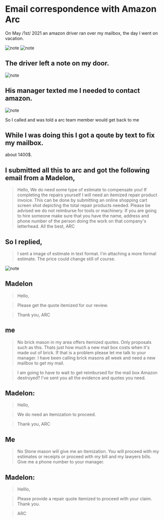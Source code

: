 # Email correspondence with Amazon Arc



On May /1st/ 2021 an amazon driver ran over my mailbox, the day I went on vacation.

![note](./assets/pic5.jpg)
![note](./assets/pic3.jpg)


## The driver left a note on my door.

![note](./assets/pic4.jpg)

## His manager texted me I needed to contact amazon.

![note](./assets/pic2.jpg)

So I called and was told a arc team member would get back to me

## While I was doing this I got a qoute by text to fix my mailbox.

about 1400$.

## I submitted all this to arc and got the following email from a Madelon,

> Hello,
> We do need some type of estimate to compensate you! If completing the repairs yourself I will need an itemized repair product invoice. This can be done by submitting an online shopping cart screen shot depicting the total repair products needed. Please be advised we do not reimburse for tools or machinery. If you are going to hire someone make sure that you have the name, address and phone number of the person doing the work on that company's letterhead.
> All the best,
> ARC


## So I replied,

> I sent a image of estimate in text format. I'm attaching a more formal estimate. The price could change still of course.

![note](./assets/pic2.jpg)

## Madelon

> Hello,

> Please get the quote itemized for our review.

> Thank you,
> ARC

## me

> No brick mason in my area offers itemized quotes. Only proposals such as this.  Thats just how much a new mail box costs when it's made out of brick. If that is a problem please let me talk to your manager. I have been calling brick masons all week and need a new mailbox to get my mail.


> I am going to have to wait to get reimbursed for the mail box Amazon destroyed?  I've sent you all the evidence and quotes you need.

## Madelon: 

> Hello,

> We do need an itemization to proceed.

> Thank you,
> ARC

## Me 

> No Stone mason will give me an itemization. You will proceed with my estimates or receipts or proceed with my bill and my lawyers bills. Give me a phone number to your manager.

## Madelon:

> Helllo,

> Please provide a repair quote itemized to proceed with your claim. Thank you.

> ARC